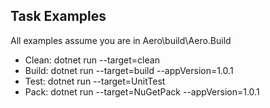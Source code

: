 ## Task Examples
All examples assume you are in Aero\build\Aero.Build

- Clean: dotnet run --target=clean
- Build: dotnet run --target=build --appVersion=1.0.1
- Test: dotnet run --target=UnitTest
- Pack: dotnet run --target=NuGetPack --appVersion=1.0.1
